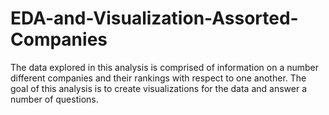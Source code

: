 # EDA-and-Visualization-Assorted-Companies
The data explored in this analysis is comprised of information on a number different companies and their rankings with respect to one another. The goal of this analysis is to create visualizations for the data and answer a number of questions.
